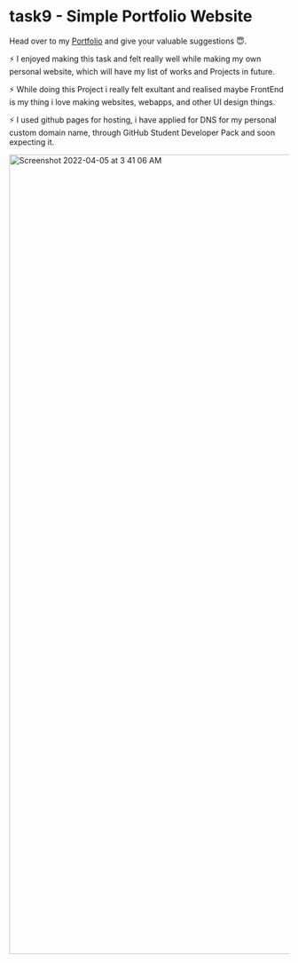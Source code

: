 
# task9 - Simple Portfolio Website

Head over to my <a href="https://hitaarthh.github.io/">Portfolio</a> and give your valuable suggestions 😇.

⚡️ I enjoyed making this task and felt really well while making my own personal website, which will have my list of works and Projects in future.

⚡️ While doing this Project i really felt exultant and realised maybe FrontEnd is my thing i love making websites, webapps, and other UI design things.

⚡️ I used github pages for hosting, i have applied for DNS for my  personal custom domain name, through GitHub Student Developer Pack and soon expecting it.


<img width="1440" alt="Screenshot 2022-04-05 at 3 41 06 AM" src="https://user-images.githubusercontent.com/91147942/161640403-719e19d5-0376-4963-9e16-a9335052c404.png">
